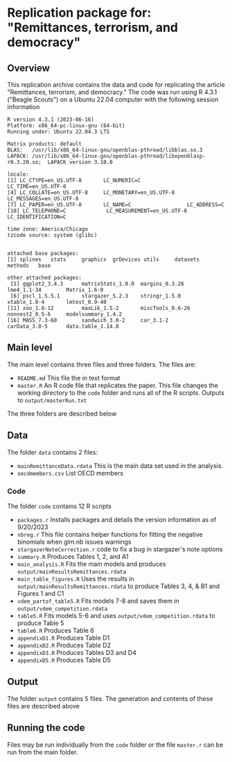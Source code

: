 # Replication package for: "Remittances, terrorism, and democracy"

## Overview
This replication archive contains the data and code for replicating the article  "Remittances, terrorism, and democracy." The code was run using R 4.3.1 ("Beagle Scouts") on a Ubuntu 22.04 computer with the following session information

    R version 4.3.1 (2023-06-16)
    Platform: x86_64-pc-linux-gnu (64-bit)
    Running under: Ubuntu 22.04.3 LTS
    
    Matrix products: default
    BLAS:   /usr/lib/x86_64-linux-gnu/openblas-pthread/libblas.so.3 
    LAPACK: /usr/lib/x86_64-linux-gnu/openblas-pthread/libopenblasp-r0.3.20.so;  LAPACK version 3.10.0
    
    locale:
    [1] LC_CTYPE=en_US.UTF-8       LC_NUMERIC=C               LC_TIME=en_US.UTF-8       
    [4] LC_COLLATE=en_US.UTF-8     LC_MONETARY=en_US.UTF-8    LC_MESSAGES=en_US.UTF-8   
    [7] LC_PAPER=en_US.UTF-8       LC_NAME=C                  LC_ADDRESS=C              
    [10] LC_TELEPHONE=C             LC_MEASUREMENT=en_US.UTF-8 LC_IDENTIFICATION=C       
    
    time zone: America/Chicago
    tzcode source: system (glibc)
    
    
    attached base packages:
    [1] splines   stats     graphics  grDevices utils     datasets  methods   base     
    
    other attached packages:
     [1] ggplot2_3.4.3      matrixStats_1.0.0  margins_0.3.26     lme4_1.1-34        Matrix_1.6-0      
     [6] pscl_1.5.5.1       stargazer_5.2.3    stringr_1.5.0      xtable_1.8-4       lmtest_0.9-40     
    [11] zoo_1.8-12         maxLik_1.5-2       miscTools_0.6-26   nonnest2_0.5-6     modelsummary_1.4.2
    [16] MASS_7.3-60        sandwich_3.0-2     car_3.1-2          carData_3.0-5      data.table_1.14.8 




## Main level

The main level contains three files and three folders. The files are:

-   `README.md` This file the in text format
-   `master.R` An R code file that replicates the paper. This file changes the working directory to the `code` folder and runs all of the R scripts. Outputs to `output/masterRun.txt`


The three folders are described below

## Data

The folder `data` contains 2 files:

-   `mainRemittanceData.rdata` This is the main data set used in the analysis.
-   `oecdmembers.csv` List OECD members

### Code

The folder `code` contains 12 R scripts

-   `packages.r` Installs packages and details the version information as of 9/20/2023
-   `nbreg.r` This file contains helper functions for fitting the negative binomials when glm.nb issues warnings
-   `stargazerNoteCorrection.r` code to fix a bug in stargazer's note options
-   `summary.R` Produces Tables 1, 2, and A1
-   `main_analysis.R` Fits the main models and produces `output/mainResultsRemittances.rdata`
-   `main_table_figures.R` Uses the results in `output/mainResultsRemittances.rdata` to produce Tables 3, 4, & B1 and Figures 1 and C1
-   `vdem_partof_table5.R` Fits models 7-8 and saves them in `output/vdem_competition.rdata`
-   `table5.R` Fits models 5-6 and uses `output/vdem_competition.rdata` to produce Table 5
-   `table6.R` Produces Table 6
-   `appendixD1.R` Produces Table D1
-   `appendixD2.R` Produces Table D2
-   `appendixD3.R` Produces Tables D3 and D4
-   `appendixD5.R` Produces Table D5

## Output

The folder `output` contains 5 files. The generation and contents of these files are described above

## Running the code

Files may be run individually from the `code` folder or the file `master.r` can be run from the main folder.
